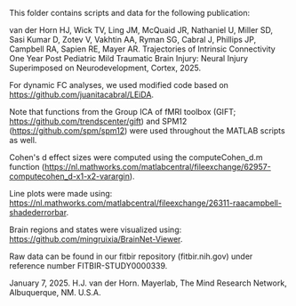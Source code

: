 This folder contains scripts and data for the following publication:

van der Horn HJ, Wick TV, Ling JM, McQuaid JR, Nathaniel U, Miller SD, Sasi Kumar D, Zotev V, Vakhtin AA, Ryman SG, Cabral J, Phillips JP, Campbell RA, Sapien RE, Mayer AR. 
Trajectories of Intrinsic Connectivity One Year Post Pediatric Mild Traumatic Brain Injury: Neural Injury Superimposed on Neurodevelopment, Cortex, 2025.

For dynamic FC analyses, we used modified code based on https://github.com/juanitacabral/LEiDA.

Note that functions from the Group ICA of fMRI toolbox (GIFT; https://github.com/trendscenter/gift) and SPM12 (https://github.com/spm/spm12) were used throughout the MATLAB scripts as well. 

Cohen's d effect sizes were computed using the computeCohen_d.m function (https://nl.mathworks.com/matlabcentral/fileexchange/62957-computecohen_d-x1-x2-varargin).

Line plots were made using: https://nl.mathworks.com/matlabcentral/fileexchange/26311-raacampbell-shadederrorbar.

Brain regions and states were visualized using: https://github.com/mingruixia/BrainNet-Viewer.

Raw data can be found in our fitbir repository (fitbir.nih.gov) under reference number FITBIR-STUDY0000339.

January 7, 2025.
H.J. van der Horn.
Mayerlab, The Mind Research Network, Albuquerque, NM. U.S.A. 

